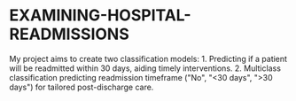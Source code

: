 # EXAMINING-HOSPITAL-READMISSIONS
My project aims to create two classification models: 1. Predicting if a patient will be readmitted within 30 days, aiding timely interventions. 2. Multiclass classification predicting readmission timeframe ("No", "&lt;30 days", ">30 days") for tailored post-discharge care.

